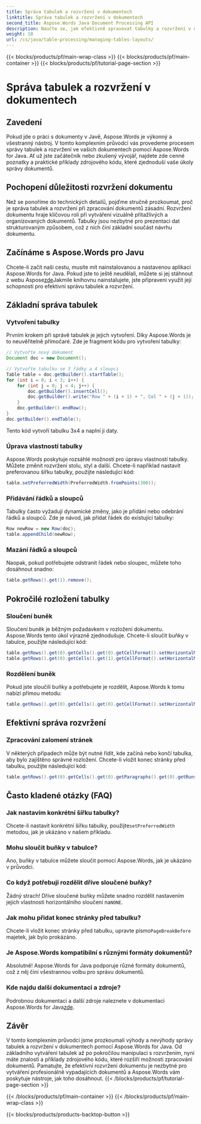 ```yaml
---
title: Správa tabulek a rozvržení v dokumentech
linktitle: Správa tabulek a rozvržení v dokumentech
second_title: Aspose.Words Java Document Processing API
description: Naučte se, jak efektivně spravovat tabulky a rozvržení v dokumentech Java pomocí Aspose.Words. Získejte podrobné pokyny a příklady zdrojového kódu pro bezproblémovou správu rozvržení dokumentů.
weight: 10
url: /cs/java/table-processing/managing-tables-layouts/
---
```


{{< blocks/products/pf/main-wrap-class >}}
{{< blocks/products/pf/main-container >}}
{{< blocks/products/pf/tutorial-page-section >}}

# Správa tabulek a rozvržení v dokumentech


## Zavedení

Pokud jde o práci s dokumenty v Javě, Aspose.Words je výkonný a všestranný nástroj. V tomto komplexním průvodci vás provedeme procesem správy tabulek a rozvržení ve vašich dokumentech pomocí Aspose.Words for Java. Ať už jste začátečník nebo zkušený vývojář, najdete zde cenné poznatky a praktické příklady zdrojového kódu, které zjednoduší vaše úkoly správy dokumentů.

## Pochopení důležitosti rozvržení dokumentu

Než se ponoříme do technických detailů, pojďme stručně prozkoumat, proč je správa tabulek a rozvržení při zpracování dokumentů zásadní. Rozvržení dokumentu hraje klíčovou roli při vytváření vizuálně přitažlivých a organizovaných dokumentů. Tabulky jsou nezbytné pro prezentaci dat strukturovaným způsobem, což z nich činí základní součást návrhu dokumentu.

## Začínáme s Aspose.Words pro Javu

 Chcete-li začít naši cestu, musíte mít nainstalovanou a nastavenou aplikaci Aspose.Words for Java. Pokud jste to ještě neudělali, můžete si jej stáhnout z webu Aspose[zde](https://releases.aspose.com/words/java/)Jakmile knihovnu nainstalujete, jste připraveni využít její schopnosti pro efektivní správu tabulek a rozvržení.

## Základní správa tabulek

### Vytvoření tabulky

Prvním krokem při správě tabulek je jejich vytvoření. Díky Aspose.Words je to neuvěřitelně přímočaré. Zde je fragment kódu pro vytvoření tabulky:

```java
// Vytvořte nový dokument
Document doc = new Document();

// Vytvořte tabulku se 3 řádky a 4 sloupci
Table table = doc.getBuilder().startTable();
for (int i = 0; i < 3; i++) {
    for (int j = 0; j < 4; j++) {
        doc.getBuilder().insertCell();
        doc.getBuilder().write("Row " + (i + 1) + ", Col " + (j + 1));
    }
    doc.getBuilder().endRow();
}
doc.getBuilder().endTable();
```

Tento kód vytvoří tabulku 3x4 a naplní ji daty.

### Úprava vlastností tabulky

Aspose.Words poskytuje rozsáhlé možnosti pro úpravu vlastností tabulky. Můžete změnit rozvržení stolu, styl a další. Chcete-li například nastavit preferovanou šířku tabulky, použijte následující kód:

```java
table.setPreferredWidth(PreferredWidth.fromPoints(300));
```

### Přidávání řádků a sloupců

Tabulky často vyžadují dynamické změny, jako je přidání nebo odebrání řádků a sloupců. Zde je návod, jak přidat řádek do existující tabulky:

```java
Row newRow = new Row(doc);
table.appendChild(newRow);
```

### Mazání řádků a sloupců

Naopak, pokud potřebujete odstranit řádek nebo sloupec, můžete toho dosáhnout snadno:

```java
table.getRows().get(1).remove();
```

## Pokročilé rozložení tabulky

### Sloučení buněk

Sloučení buněk je běžným požadavkem v rozložení dokumentu. Aspose.Words tento úkol výrazně zjednodušuje. Chcete-li sloučit buňky v tabulce, použijte následující kód:

```java
table.getRows().get(0).getCells().get(0).getCellFormat().setHorizontalMerge(CellMerge.FIRST);
table.getRows().get(0).getCells().get(1).getCellFormat().setHorizontalMerge(CellMerge.PREVIOUS);
```

### Rozdělení buněk

Pokud jste sloučili buňky a potřebujete je rozdělit, Aspose.Words k tomu nabízí přímou metodu:

```java
table.getRows().get(0).getCells().get(0).getCellFormat().setHorizontalMerge(CellMerge.NONE);
```

## Efektivní správa rozvržení

### Zpracování zalomení stránek

V některých případech může být nutné řídit, kde začíná nebo končí tabulka, aby bylo zajištěno správné rozložení. Chcete-li vložit konec stránky před tabulku, použijte následující kód:

```java
table.getRows().get(0).getCells().get(0).getParagraphs().get(0).getRuns().get(0).getFont().setPageBreakBefore(true);
```

## Často kladené otázky (FAQ)

### Jak nastavím konkrétní šířku tabulky?
 Chcete-li nastavit konkrétní šířku tabulky, použijte`setPreferredWidth` metodou, jak je ukázáno v našem příkladu.

### Mohu sloučit buňky v tabulce?
Ano, buňky v tabulce můžete sloučit pomocí Aspose.Words, jak je ukázáno v průvodci.

### Co když potřebuji rozdělit dříve sloučené buňky?
 Žádný strach! Dříve sloučené buňky můžete snadno rozdělit nastavením jejich vlastnosti horizontálního sloučení na`NONE`.

### Jak mohu přidat konec stránky před tabulku?
Chcete-li vložit konec stránky před tabulku, upravte písmo`PageBreakBefore` majetek, jak bylo prokázáno.

### Je Aspose.Words kompatibilní s různými formáty dokumentů?
Absolutně! Aspose.Words for Java podporuje různé formáty dokumentů, což z něj činí všestrannou volbu pro správu dokumentů.

### Kde najdu další dokumentaci a zdroje?
 Podrobnou dokumentaci a další zdroje naleznete v dokumentaci Aspose.Words for Java[zde](https://reference.aspose.com/words/java/).

## Závěr

V tomto komplexním průvodci jsme prozkoumali výhody a nevýhody správy tabulek a rozvržení v dokumentech pomocí Aspose.Words for Java. Od základního vytváření tabulek až po pokročilou manipulaci s rozvržením, nyní máte znalosti a příklady zdrojového kódu, které rozšíří možnosti zpracování dokumentů. Pamatujte, že efektivní rozvržení dokumentu je nezbytné pro vytváření profesionálně vypadajících dokumentů a Aspose.Words vám poskytuje nástroje, jak toho dosáhnout.
{{< /blocks/products/pf/tutorial-page-section >}}

{{< /blocks/products/pf/main-container >}}
{{< /blocks/products/pf/main-wrap-class >}}

{{< blocks/products/products-backtop-button >}}
